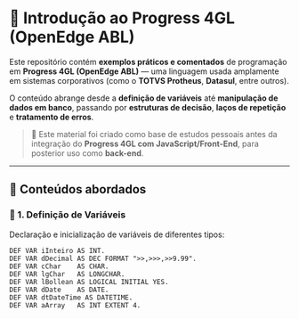 # 🧠 Introdução ao Progress 4GL (OpenEdge ABL)

Este repositório contém **exemplos práticos e comentados** de programação em **Progress 4GL (OpenEdge ABL)** — uma linguagem usada amplamente em sistemas corporativos (como o **TOTVS Protheus**, **Datasul**, entre outros).

O conteúdo abrange desde a **definição de variáveis** até **manipulação de dados em banco**, passando por **estruturas de decisão**, **laços de repetição** e **tratamento de erros**.

> 🔧 Este material foi criado como base de estudos pessoais antes da integração do **Progress 4GL com JavaScript/Front-End**, para posterior uso como **back-end**.

---

## 📘 Conteúdos abordados

### 🧩 1. Definição de Variáveis

Declaração e inicialização de variáveis de diferentes tipos:

```progress
DEF VAR iInteiro AS INT.
DEF VAR dDecimal AS DEC FORMAT ">>,>>>,>>9.99".
DEF VAR cChar    AS CHAR.
DEF VAR lgChar   AS LONGCHAR.
DEF VAR lBollean AS LOGICAL INITIAL YES.
DEF VAR dDate    AS DATE.
DEF VAR dtDateTime AS DATETIME.
DEF VAR aArray   AS INT EXTENT 4.

